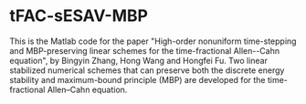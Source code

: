 # tFAC-sESAV-MBP
This is the Matlab code for the paper "High-order nonuniform time-stepping and MBP-preserving linear schemes for the time-fractional Allen--Cahn equation", by Bingyin Zhang, Hong Wang and Hongfei Fu. Two linear stabilized numerical schemes that can preserve both the discrete energy stability and maximum-bound principle (MBP) are developed for the time-fractional Allen–Cahn equation.
